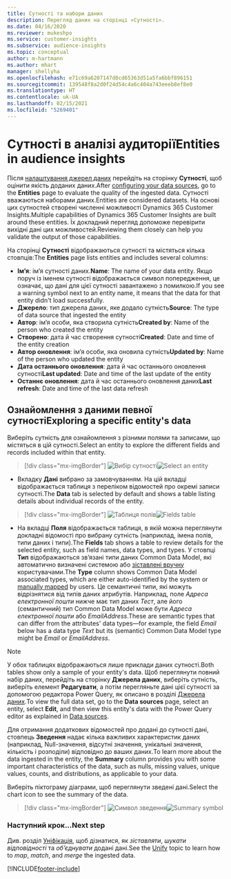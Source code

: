 ```yaml
---
title: Сутності та набори даних
description: Перегляд даних на сторінці «Сутності».
ms.date: 04/16/2020
ms.reviewer: mukeshpo
ms.service: customer-insights
ms.subservice: audience-insights
ms.topic: conceptual
author: m-hartmann
ms.author: mhart
manager: shellyha
ms.openlocfilehash: e71c69a6207147d8cd65363d51a5fa6bbf896151
ms.sourcegitcommit: 139548f8a2d0f24d54c4a6c404a743eeeb8ef8e0
ms.translationtype: HT
ms.contentlocale: uk-UA
ms.lasthandoff: 02/15/2021
ms.locfileid: "5269401"
---
```

# <a name="entities-in-audience-insights"></a><span data-ttu-id="afb71-103">Сутності в аналізі аудиторії</span><span class="sxs-lookup"><span data-stu-id="afb71-103">Entities in audience insights</span></span>

<span data-ttu-id="afb71-104">Після [налаштування джерел даних](data-sources.md) перейдіть на сторінку **Сутності**, щоб оцінити якість доданих даних.</span><span class="sxs-lookup"><span data-stu-id="afb71-104">After [configuring your data sources](data-sources.md), go to the **Entities** page to evaluate the quality of the ingested data.</span></span> <span data-ttu-id="afb71-105">Сутності вважаються наборами даних.</span><span class="sxs-lookup"><span data-stu-id="afb71-105">Entities are considered datasets.</span></span> <span data-ttu-id="afb71-106">На основі цих сутностей створені численні можливості Dynamics 365 Customer Insights.</span><span class="sxs-lookup"><span data-stu-id="afb71-106">Multiple capabilities of Dynamics 365 Customer Insights are built around these entities.</span></span> <span data-ttu-id="afb71-107">Їх докладний перегляд допоможе перевірити вихідні дані цих можливостей.</span><span class="sxs-lookup"><span data-stu-id="afb71-107">Reviewing them closely can help you validate the output of those capabilities.</span></span>

<span data-ttu-id="afb71-108">На сторінці **Сутності** відображаються сутності та містяться кілька стовпців:</span><span class="sxs-lookup"><span data-stu-id="afb71-108">The **Entities** page lists entities and includes several columns:</span></span>

- <span data-ttu-id="afb71-109">**Ім’я**: ім’я сутності даних.</span><span class="sxs-lookup"><span data-stu-id="afb71-109">**Name**: The name of your data entity.</span></span> <span data-ttu-id="afb71-110">Якщо поруч із іменем сутності відображається символ попередження, це означає, що дані для цієї сутності завантажено з помилкою.</span><span class="sxs-lookup"><span data-stu-id="afb71-110">If you see a warning symbol next to an entity name, it means that the data for that entity didn't load successfully.</span></span>
- <span data-ttu-id="afb71-111">**Джерело**: тип джерела даних, яке додало сутність</span><span class="sxs-lookup"><span data-stu-id="afb71-111">**Source**: The type of data source that ingested the entity</span></span>
- <span data-ttu-id="afb71-112">**Автор**: ім’я особи, яка створила сутність</span><span class="sxs-lookup"><span data-stu-id="afb71-112">**Created by**: Name of the person who created the entity</span></span>
- <span data-ttu-id="afb71-113">**Створено**: дата й час створення сутності</span><span class="sxs-lookup"><span data-stu-id="afb71-113">**Created**: Date and time of the entity creation</span></span>
- <span data-ttu-id="afb71-114">**Автор оновлення**: ім’я особи, яка оновила сутність</span><span class="sxs-lookup"><span data-stu-id="afb71-114">**Updated by**: Name of the person who updated the entity</span></span>
- <span data-ttu-id="afb71-115">**Дата останнього оновлення**: дата й час останнього оновлення сутності</span><span class="sxs-lookup"><span data-stu-id="afb71-115">**Last updated**: Date and time of the last update of the entity</span></span>
- <span data-ttu-id="afb71-116">**Останнє оновлення**: дата й час останнього оновлення даних</span><span class="sxs-lookup"><span data-stu-id="afb71-116">**Last refresh**: Date and time of the last data refresh</span></span>

## <a name="exploring-a-specific-entitys-data"></a><span data-ttu-id="afb71-117">Ознайомлення з даними певної сутності</span><span class="sxs-lookup"><span data-stu-id="afb71-117">Exploring a specific entity's data</span></span>

<span data-ttu-id="afb71-118">Виберіть сутність для ознайомлення з різними полями та записами, що містяться в цій сутності.</span><span class="sxs-lookup"><span data-stu-id="afb71-118">Select an entity to explore the different fields and records included within that entity.</span></span>

> [!div class="mx-imgBorder"]
> <span data-ttu-id="afb71-119">![Вибір сутності](media/data-manager-entities-data.png "Вибір сутності")</span><span class="sxs-lookup"><span data-stu-id="afb71-119">![Select an entity](media/data-manager-entities-data.png "Select an entity")</span></span>

- <span data-ttu-id="afb71-120">Вкладку **Дані** вибрано за замовчуванням. На цій вкладці відображається таблиця з переліком відомостей про окремі записи сутності.</span><span class="sxs-lookup"><span data-stu-id="afb71-120">The **Data** tab is selected by default and shows a table listing details about individual records of the entity.</span></span>

> [!div class="mx-imgBorder"]
> <span data-ttu-id="afb71-121">![Таблиця полів](media/data-manager-entities-fields.PNG "Таблиця полів")</span><span class="sxs-lookup"><span data-stu-id="afb71-121">![Fields table](media/data-manager-entities-fields.PNG "Fields table")</span></span>

- <span data-ttu-id="afb71-122">На вкладці **Поля** відображається таблиця, в якій можна переглянути докладні відомості про вибрану сутність (наприклад, імена полів, типи даних і типи).</span><span class="sxs-lookup"><span data-stu-id="afb71-122">The **Fields** tab shows a table to review details for the selected entity, such as field names, data types, and types.</span></span> <span data-ttu-id="afb71-123">У стовпці **Тип** відображаються зв’язані типи даних Common Data Model, які автоматично визначені системою або [зіставлені вручну](map-entities.md) користувачами.</span><span class="sxs-lookup"><span data-stu-id="afb71-123">The **Type** column shows Common Data Model associated types, which are either auto-identified by the system or [manually mapped](map-entities.md) by users.</span></span> <span data-ttu-id="afb71-124">Це семантичні типи, які можуть відрізнятися від типів даних атрибутів. Наприклад, поле *Адреса електронної пошти* нижче має тип даних *Тест*, але його (семантичний) тип Common Data Model може бути *Адреса електронної пошти* або *EmailAddress*.</span><span class="sxs-lookup"><span data-stu-id="afb71-124">These are semantic types that can differ from the attributes' data types—for example, the field *Email* below has a data type *Text* but its (semantic) Common Data Model type might be *Email* or *EmailAddress*.</span></span>

> [!NOTE]
> <span data-ttu-id="afb71-125">У обох таблицях відображаються лише приклади даних сутності.</span><span class="sxs-lookup"><span data-stu-id="afb71-125">Both tables show only a sample of your entity's data.</span></span> <span data-ttu-id="afb71-126">Щоб переглянути повний набір даних, перейдіть на сторінку **Джерела даних**, виберіть сутність, виберіть елемент **Редагувати**, а потім перегляньте дані цієї сутності за допомогою редактора Power Query, як описано в розділі [Джерела даних](data-sources.md).</span><span class="sxs-lookup"><span data-stu-id="afb71-126">To view the full data set, go to the **Data sources** page, select an entity, select **Edit**, and then view this entity's data with the Power Query editor as explained in [Data sources](data-sources.md).</span></span>

<span data-ttu-id="afb71-127">Для отримання додаткових відомостей про додані до сутності дані, стовпець **Зведення** надає кілька важливих характеристик даних (наприклад, Null-значення, відсутні значення, унікальні значення, кількість і розподіли) відповідно до ваших даних.</span><span class="sxs-lookup"><span data-stu-id="afb71-127">To learn more about the data ingested in the entity, the **Summary** column provides you with some important characteristics of the data, such as nulls, missing values, unique values, counts, and distributions, as applicable to your data.</span></span>

<span data-ttu-id="afb71-128">Виберіть піктограму діаграми, щоб переглянути зведені дані.</span><span class="sxs-lookup"><span data-stu-id="afb71-128">Select the chart icon to see the summary of the data.</span></span>

> [!div class="mx-imgBorder"]
> <span data-ttu-id="afb71-129">![Символ зведення](media/data-manager-entities-summary.png "Зведена таблиця даних")</span><span class="sxs-lookup"><span data-stu-id="afb71-129">![Summary symbol](media/data-manager-entities-summary.png "Data summary table")</span></span>

### <a name="next-step"></a><span data-ttu-id="afb71-130">Наступний крок...</span><span class="sxs-lookup"><span data-stu-id="afb71-130">Next step</span></span>

<span data-ttu-id="afb71-131">Див. розділ [Уніфікація](data-unification.md), щоб дізнатися, як *зіставляти*, *шукати відповідності* та *об’єднувати* додані дані.</span><span class="sxs-lookup"><span data-stu-id="afb71-131">See the [Unify](data-unification.md) topic to learn how to *map*, *match*, and *merge* the ingested data.</span></span>


[!INCLUDE[footer-include](../includes/footer-banner.md)]